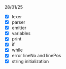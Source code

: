 28/01/25
- [x] lexer
- [x] parser 
- [x] emitter
- [x] variables
- [x] print
- [x] if
- [x] while
- [x] error lineNo and linePos
- [x] string initialization   